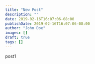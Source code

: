 ```yaml
---
title: "New Post"
description: ""
date: 2019-02-16T16:07:06-08:00
publishDate: 2019-02-16T16:07:06-08:00
author: "John Doe"
images: []
draft: true
tags: []
---
```


post1